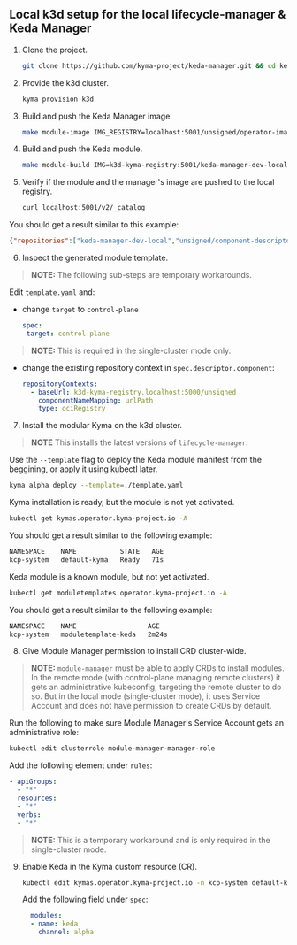 ## Local k3d setup for the local lifecycle-manager & Keda Manager

1. Clone the project.

   ```bash
   git clone https://github.com/kyma-project/keda-manager.git && cd keda-manager/
   ```

2. Provide the k3d cluster.

   ```bash
   kyma provision k3d
   ```

3. Build and push the Keda Manager image.

   ```bash
   make module-image IMG_REGISTRY=localhost:5001/unsigned/operator-images IMG=localhost:5001/keda-manager-dev-local:0.0.1
   ```

4. Build and push the Keda module.

   ```bash
   make module-build IMG=k3d-kyma-registry:5001/keda-manager-dev-local:0.0.1 MODULE_REGISTRY=localhost:5001/unsigned
   ```

5. Verify if the module and the manager's image are pushed to the local registry.

   ```bash
   curl localhost:5001/v2/_catalog
   ```
You should get a result similar to this example:

   ```json
   {"repositories":["keda-manager-dev-local","unsigned/component-descriptors/kyma-project.io/module/keda"]}
   ```
6. Inspect the generated module template.

> **NOTE:** The following sub-steps are temporary workarounds.

Edit `template.yaml` and:
- change `target` to `control-plane`

   ```yaml
   spec:
    target: control-plane
    ```
> **NOTE:** This is required in the single-cluster mode only.

- change the existing repository context in `spec.descriptor.component`:

   ```yaml
   repositoryContexts:      
     - baseUrl: k3d-kyma-registry.localhost:5000/unsigned
       componentNameMapping: urlPath
       type: ociRegistry
   ```


7. Install the modular Kyma on the k3d cluster.

> **NOTE** This installs the latest versions of `lifecycle-manager`.

Use the `--template` flag to deploy the Keda module manifest from the beggining, or apply it using kubectl later.

   ```bash
   kyma alpha deploy --template=./template.yaml
   ```
Kyma installation is ready, but the module is not yet activated.

   ```bash
   kubectl get kymas.operator.kyma-project.io -A
   ```
You should get a result similar to the following example:

   ```bash
   NAMESPACE    NAME           STATE   AGE
   kcp-system   default-kyma   Ready   71s
   ```

Keda module is a known module, but not yet activated.

   ```bash
   kubectl get moduletemplates.operator.kyma-project.io -A 
   ```

You should get a result similar to the following example:

   ```bash
   NAMESPACE    NAME                  AGE
   kcp-system   moduletemplate-keda   2m24s
   ```

8.  Give Module Manager permission to install CRD cluster-wide.

> **NOTE:** `module-manager` must be able to apply CRDs to install modules. In the remote mode (with control-plane managing remote clusters) it gets an administrative kubeconfig, targeting the remote cluster to do so. But in the local mode (single-cluster mode), it uses Service Account and does not have permission to create CRDs by default.

Run the following to make sure Module Manager's Service Account gets an administrative role:

   ```bash
   kubectl edit clusterrole module-manager-manager-role
   ```

Add the following element under `rules`:

   ```yaml
   - apiGroups:
     - "*"
     resources:
     - "*"                  
     verbs:                  
     - "*"
  ```

> **NOTE:** This is a temporary workaround and is only required in the single-cluster mode.

9. Enable Keda in the Kyma custom resource (CR).

   ```bash
   kubectl edit kymas.operator.kyma-project.io -n kcp-system default-kyma
   ```

   Add the following field under `spec`:

   ```yaml
     modules:
     - name: keda
       channel: alpha
  ```

